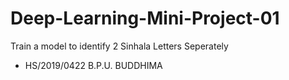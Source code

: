 # Deep-Learning-Mini-Project-01
Train a model to identify 2 Sinhala Letters Seperately
 - HS/2019/0422 B.P.U. BUDDHIMA
